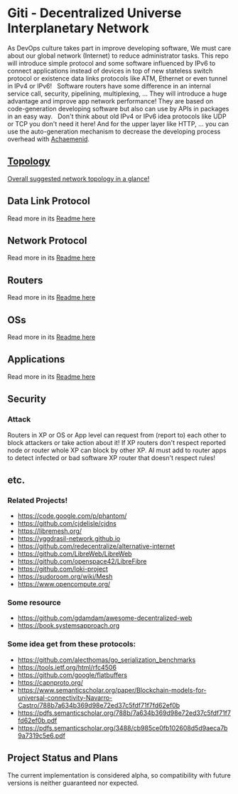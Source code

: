 # Giti - Decentralized Universe Interplanetary Network
As DevOps culture takes part in improve developing software, We must care about our global network (Internet) to reduce administrator tasks. This repo will introduce simple protocol and some software influenced by IPv6 to connect applications instead of devices in top of new stateless switch protocol or existence data links protocols like ATM, Ethernet or even tunnel in IPv4 or IPv6!   
Software routers have some difference in an internal service call, security, pipelining, multiplexing, ... They will introduce a huge advantage and improve app network performance! They are based on code-generation developing software but also can use by APIs in packages in an easy way.   
Don't think about old IPv4 or IPv6 idea protocols like UDP or TCP you don't need it here! And for the upper layer like HTTP, ... you can use the auto-generation mechanism to decrease the developing process overhead with [Achaemenid](./Achaemenid.md).

## [Topology](https://en.wikipedia.org/wiki/Network_topology)
[Overall suggested network topology in a glance!](https://www.draw.io/?lightbox=1&highlight=0000ff&edit=_blank&layers=1&nav=1#R7V1tc6M2F%2F01mWk%2FJIPEi%2BBj4mx2t087u83uPtt%2BymBMbBrbuIDjJL%2B%2BEiAMkjCKLQxO2M40toxlkI7OPbq6ujrTR4unj5G7mv0RTvz5GdQmT2f69RmEFtQA%2FkNKnrMSgHQ9K5lGwSQv2xZ8C178vFDLS9fBxI8rFyZhOE%2BCVbXQC5dL30sqZW4UhZvqZffhvPqrK3fqcwXfPHfOl%2F4MJsksL7VMY%2FvBJz%2BYzuhPA8vJPhm73sM0CtfL%2FAfPoH6f%2Fss%2BXri0svxJ45k7CTelIv3DmT6KwjDJXi2eRv6ctC5tt%2Bx7NzWfFjce%2BctE5gtT%2B%2BZ2lDz7%2FwdP07vvq7V5Dm7PgZF316M7X%2Fv0QdLbTZ5pG%2BF6cHfgN1f4GVak0JuHa1zt1WYWJP63leuRwg2GCC6bJYs5fgfwS%2F4W87t%2B9KPEfyoV5bf80Q8XfhI940vyT891XUPZl3KIWbqVvd9s%2Bws6KG%2FlWbmvLJRf6uYomRb1bxsKv8jbStxuhtXcQqVnDtfJPFj6owKvGi68D%2BbzUTgPo%2FRy3QcT00ekPZMofPBLnzgW0l0LfzKN3EmAm%2B06iHA1QbjEny%2FDiDxw%2Fi0KV1jql8XTlIzTi6WfbMLoIb6gHaWiJ3DLOxdmpS8AsnVaVOoOQ9gbjnZ4Z5iQ64xvmyDxZlyX3IfLpNSwmmZZoxFuCfLAAR7%2Fl%2FNgSho1CVel0t%2FdsT%2F%2FGsZB3uTjMEnCBb5gznzg4Yb0cd1Xbl5PUfBKLIzSfyIsWLYNrvQSFuhny3Dpq4NInLWfIozghq4ixNRFCAGaACG6CoBIjNYBGpLQmLurrA2UQMOEVSIHCBqy0DBNBdBAAzSUQWPlqYIFQCZnVaisbIIFUsEY9gALZbAgtYR3SbhJ714FPoBlVy0KMkQGhRJERXFoKuDhDPBQpzXchEwmEv9uEsSqNAcwbaM6Q7AQhw9HpEhV4MPSBnwow8c69qO7e3%2BRTs8VqQ7AqA7b5I2L0Ro6AIeOn7iJ5n4c49JLz8tefA0D%2FIgDbPaEzSZv0rvZeqwKN4ZpsLLEQDyvCGWJrUCtWqaAV6x5Qpo%2FJGDRYupMs%2F5dEyfSFdi%2BxK%2Bm%2Bd%2F0K%2BMKsuhVpKLzrJpLfAE0Vk98FTfBGIMCar8HywdaHb75MfsTuCy7MVrMoBm3fFLFVhUuOSTK2MqLOHyyA2ARTCYpY4j8UamLzp%2Fk0G3F4NjUx1cCBnUTlnFhqWCUYRajjjgW4ThQZ2qgozPzGGALpCr1kFeQoYAxEO8bG5BxiBKJldkS3WZtiUiFtKZRkYSTf0DGazSqSoWqQ05pHFWjItEMN7Ppk%2BBRKByILT%2FPe5Ioh7wza%2BUHVSxNCsQUKpAPT97MXU79rVDWfvnr66%2B1wiOXPJHML1q26BdLVadNIC1pSO35Iqdl0%2Ff5FwQrdnssh2l07FKsANMU%2BUMMgUNExQqMI%2BEPObUh7YWLxR2%2BzYc7f0KWi8s9%2Bo%2BfJM95l7rrJCTPhH8gnIZLTH8hYUO256GB3%2BO7ip7%2FIg984QD6%2Fu%2F0vUnePgVJ9qlm5W9LH5Jrv%2FpRgHuHcGTaaOQStqwWUXG4jjy6xE3X2hM3mvrFOnbebdkT70Be02SnKMRzMDcJHqsL6yKo5b9Bx3Ihq6EFLzQd2fQ%2FmwE6KBx%2FtNbsMbez55vauk0EqrVp1O9L68pah6srHQ9Fc0gNEaCJ7O3rmBDs5KV45S4Ldrz%2B%2BAF%2FYRQuVuskWE5L3FW%2BrEyL9ZV9XhKczAjVxu6C%2FPnrK6Hbmkp%2FfCafkjsmN31jGb%2BKKq3%2F6Zp7rPxETO7iPoxShLnz8yRI78tdrWJ8jbsgcmQ5jlfN1e5%2B9FtMVUTzwdFB1fweuhN8e1jnuEuP2MTDqsOUM8ODG2utlN4Orc3z8Gw4Q8lhNX0Ov6dVaBcXFw0VNTkGOOVJ%2Fg3KU7S44j0wlsZqQ2OAIn5juyDHOzgKs1I2BkW00yESo6j5TWmMPBKHQXseMqbIMWWYbISOYUNRgI5tCfpOxWoqttLKZhOZwtGkvJQNcwSh6dlb2qcCT%2F2w0yFies8yBLFuNDSx3HcGVNF1Eg6kYdgJZvAOqDr%2BTCCYvrc45OrlZptDTihGG6fq0sKwZ6MTItqBdGwi0bwbGqit0Vm%2FIJS1qaCbvQzxpA%2Bj6fgXjXRwqtpKr37d3evlzzb5M5FPU0lQu9wU7QuIgW4k1hl0hm54cdYm26iPh%2B6%2B29p1ABU%2BnczFo9lnNT6eWnhU%2FTk5E%2FTdn2Nr3LKHYR7gwrGqLhyrRQ8O5FdZb758FLlZtlSX%2Bk7cyT8uMabUcxLekz5ZEpcAWTh4pSUzeSoppsdVCyeY3irhGluvhs8gxxEtaUIB3dh2PWSk2Qby7uZRyrESXbF8pr2wCfCd0pJJECfEN0NGUHjavQOYkGpdEIjQXt%2FobetOYDXrTglXqrCWD66XQmK1wv8nNEouHAfkb5QLlvUy%2BBc%2F2OucjJx7tMk3trfOBdYO%2FHF4Uy%2BITcStWzrC2FxdtHRJdfJBCDR4Z8MNVgIbl1zW5GYcFrjFYuietmAFbY4qzirQUKzrCJyLUODjoGWHIKZmE6RETNWp9WIrkrZYtITVRUvS48IFSlJ2%2FVR%2B8%2Fw6qStcujT7JnWRblwYVfcAsuD%2BUhca1gVkuFUzcZm2%2Fae3JX5%2FrL78eXMb3YbB03Vo%2Bt7j5mWJ1beET56C8X7uP12SzdnpPGeSv7z25m4cB16KYzdK%2BOKynasOp4nr2%2FeecDh5tj%2FeObV%2BDUxMAUpMRSDZbnrPu9Rho3ekAQINhkQRO7VvHQ4SlKkQDlvmMcvEs5NhRHykEFZlnqJBub2BmmEwwROW7eyLNd1iDLbJxhG1DjaJLXqdcs8WnrZ%2BED6l0Eb3OPcGbQiyaEN7o82AnaNNIsKtfWq70FBf2M3sG7tZiMUb2BtvkEtYYB8Zb5ZEdPagrHZ6mpHOKit9TzwATlkZR4aDLVrna%2FJlDCFTHYdM6YDd%2B3PUkKkaKO2TDGWAUsdQKqbavYISP98bEi%2F1KPESgA5gvfGmMPavtdRLNcDp%2B9yt%2F%2BqGm4BbziG%2BRYfZCWEBrrbWNc5xp1hvERTQcFSCwmDki6UfHRR0nj%2BAYm9QcNLhMFCwU2MLHh8UonDyQcL2W8I6fO4USxfkTjmyhnXggKWTwxJy2E0R%2FcDSPikVBix1iyVL7ycvGRyWhrl1j%2BbWCFVDO4AJREGwR55YOxJ%2B4kEu75LLtsHTAXT21suIT2RrGlx1rQtmCZ%2FvAIvdwVy6UlhwuzqBaR0fFseN13mDsBCJhwNgYdlcdabZIixqIl957%2By73OfC%2BViRMKtSa3sp5hoYjy%2BXPzffRy641a5WGwRrDmdRusECaLt2WEgnqxFXc%2B2TX4%2Fw3bz4k4ZsXexGiNN5yh9LTCpR7P8SkHtYzV0sQt3ouSk92ek%2B8Gfy00uyY0ZB%2FjW0c2v5IdtjkNHGFJIkaagQhWVzLAEgEmwC16n76RCeWALg%2FvYy%2FzT7%2BCPQ1uD7w%2B3jv%2BeA%2Flz5zCZsNemDb2P7P2xLmby4wvh%2FwT4BYeAaffd36RP5qLUaNZEW3wRzQdfu3ItSjlxzfr6c3z%2FZn5PR%2Bc%2FF5f9A9NufwZZWy5sKahrWkNQg0uJCtqNnX65c6%2FmDZj5qX6dfZh%2Bup%2BtP%2BM4lPJhH6HnJHhO2ncI%2Bq2mjY3XR7hsdnDn9dObghuaEtyiDQmvenBrU8j7ANzeyd41XqZGtd0q%2BFCRdWdlyePjrrWxdOooiN%2Bm2qvTdc%2Fndnia7bZiIjXaWofYAmKRfxU%2FnPpcuWJE5eFyqmYsk1xBDKzpgTuTkg42ZuGX2K%2FhFdh%2F7zvp3t%2BVgo9qyUZxBEqB%2Bh40CfErwPtgoCdfyG7VR8urT7NZGOd3aKEeVjXJO0kZJwyTbUnV0GwVsmjyyMDhGk41idy2zX2nLRg3zqF7bKODwq6d9sFGdusLKjrCtYN%2BHAMv0V1LsLRDgxI1n6bMrZ0NBmrqWFPuBRhN0iZl3P7ETwGSXa%2B34RhMBdmIHG4zm9jzamq%2B0ZTT5mKDBaPbJaCKrW6Mp5l%2BaUOJNrx9JUZS4feQXjKgpOf6CkfB%2BIN0H31XPakxOi0Mk0YXD5tFtUxbts9x4KHoofatDz56uTEBP%2BaIHnKKmWSIyzF3fONje7W7akr1Lo5EGo9enFTfIrbjZNjpmAHUNeE7KnSmYpu3HRoY0G%2Bm9smVSWTrfdX8ptx4H9he%2FpD2Qc%2B%2FImT1PtBfUTHdEnfwyRlWxnoZclXfb9c1A8N6PgXD6RjjAZhKs9YJwUMfz5MNcwMfnCJvniN3hkL3hCFE6IvWnaEmflCUbiy8%2Bgi07fzc7ubZ5v8HOk7YGNpTdrJ61tqpoVD5VRhHl3R0d0pOWBofwbjdvs0ai28r6soOga1e%2Fo9IhXCxx9nO981DsHBxLtq%2F316x6fx2zyftrs%2Fl3zWN4f2lLDqud%2FZT65Khixrg5CHQv9k0o0IAsKW73vectXHHoHRj7U9u6fdnsDgEzom3oXJQOn9FgtUr5pHKObr6mYnUb4GuwwK8g%2FSAnwqUnA6ZHbWsVH4IWkDnCfRDF5Knm7nMqvPEABaRfA7ILPqaXevlQx9fhge9G82dase96szCZ1e%2BTj3ws%2Fd1xWkoqzkkbX2JenZnXIqphuWwRTCap9U7Z6sr1HqapHRcdS1tLaHVUWFSO5xQeyRKgX%2Bvbd7c5IMmdEzGQTWPSt3guNXdXcbB9tPRRC3balnzyy7WM43COdfdl5H3bVhYs3Kl%2FGa8yPk3HZRgFL5jsXTo6s4cPo4kfMYzJj8EGtuAjP%2FIOzvvpLE8RVU%2BI5KAsuiJ%2F4AiFTByvwWaOCO%2FvY7%2BdMWN17J3t%2B%2ByAan4JhWd3NTvYfeeDouqpohJsXtXMzgWVJZGK7N0LKkvjHD2mqUZTIcSlmGqou21ZZfGxFaysqvguR%2FDsUguXuTTCf9arVZrfJBbTzyCT%2BiaTCg7ol0xiDopiKmhTJEmkuH%2F3nKjbnDWzFM0zbY3LxthQd9uciHhxxXJiMcscqPCUqZAO%2FYEKM%2BBL5PB%2F91TIpBVzbEsRDzKegoaKWydB3vc6kOBbJEFUN7t9ryRo85x3Ok6z0w5ppGn8JBL%2B9SyGmt754JDrq0OOj9%2FRqaOtO4ccPV%2FtNOOnj88PgpBnuuzTFyZwurUfrxDbr0lsgU7DfgjwYcnOII5lKYat%2F%2F22FAa%2FdGNQ%2FdmhpZA4x%2Bq9z82hzhyOqZPUR0qCYdgTFhtqbnt2bvNyc5idv8XZeTHsh9l51h7DCnYzDSKLM2BQ0Qq2Y3BnLjXU3ToVNq9gD1T4JqhwWLiutodMmoV3ToWAOS0KmIatarkGvarm1mmQ3y850OCbpEE67AcazPxtfLTGQIPsiQcmQ4NI1S4RBNCram6bBh0%2BhIGLZ0yPPdSu%2FcfA8wc2PG02LEb%2FwIZZHslOz75Rl1b7FFev6bmBsnm0JQzEsdasoMCGDsk2hiWYbpJtAIv6t3uUasPpOiFDiVvfW1yQI52Z1%2BksLqgmjUfHWzDV5nUuI%2BdU0njIY6ezYwtsJvdC01E%2FZNfYrm%2B0lMbDGU766XXkAkBOdZrfiyQeTsdnXr9ruymfIhT2bEYyREn1nGt0xsfR%2FfZ2qJ10NrwTpxqHp5ofqy9%2F3txGt2HwdB2avve4eVluFzC6PjwDGIhdHNQbz1ik89Car7SjvCD1og%2FAbhPYu04AlQE2TYbeObAhowOL46trgY0gG9SjGNc1bStK8nt8oHcxKxXQZUsn0B4oxPj0CIMQ65MQM2xmsPfgcFeTD00aQNOn4w11Np69TdDgt1FIVmi2toM82x%2FhxCdX%2FAc%3D)

## Data Link Protocol
Read more in its [Readme here](./Chapar.md)

## Network Protocol
Read more in its [Readme here](./Giti-protocol.md)

## Routers
Read more in its [Readme here](./ChaparKhane.md)

## OSs
Read more in its [Readme here](./PersiaOS.md)

## Applications
Read more in its [Readme here](./Achaemenid.md)

## Security

### Attack
Routers in XP or OS or App level can request from (report to) each other to block attackers or take action about it! If XP routers don't respect reported node or router whole XP can block by other XP. AI must add to router apps to detect infected or bad software XP router that doesn't respect rules!

## etc.

### Related Projects!
- https://code.google.com/p/phantom/
- https://github.com/cjdelisle/cjdns
- https://libremesh.org/
- https://yggdrasil-network.github.io
- https://github.com/redecentralize/alternative-internet
- https://github.com/LibreWeb/LibreWeb
- https://github.com/openspace42/LibreFibre
- https://github.com/loki-project
- https://sudoroom.org/wiki/Mesh
- https://www.opencompute.org/

### Some resource
- https://github.com/gdamdam/awesome-decentralized-web
- https://book.systemsapproach.org

### Some idea get from these protocols:
- https://github.com/alecthomas/go_serialization_benchmarks
- https://tools.ietf.org/html/rfc4506
- https://github.com/google/flatbuffers
- https://capnproto.org/
- https://www.semanticscholar.org/paper/Blockchain-models-for-universal-connectivity-Navarro-Castro/788b7a634b369d98e72ed37c5fdf71f7fd62ef0b
- https://pdfs.semanticscholar.org/788b/7a634b369d98e72ed37c5fdf71f7fd62ef0b.pdf
- https://pdfs.semanticscholar.org/3488/cb985ce0fb102608d5d9aeca7b9a7319c5e6.pdf

## Project Status and Plans
The current implementation is considered alpha, so compatibility with future versions is neither guaranteed nor expected.
